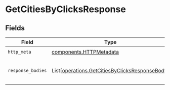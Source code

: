 # GetCitiesByClicksResponse


## Fields

| Field                                                                                                      | Type                                                                                                       | Required                                                                                                   | Description                                                                                                |
| ---------------------------------------------------------------------------------------------------------- | ---------------------------------------------------------------------------------------------------------- | ---------------------------------------------------------------------------------------------------------- | ---------------------------------------------------------------------------------------------------------- |
| `http_meta`                                                                                                | [components.HTTPMetadata](../../models/components/httpmetadata.md)                                         | :heavy_check_mark:                                                                                         | N/A                                                                                                        |
| `response_bodies`                                                                                          | List[[operations.GetCitiesByClicksResponseBody](../../models/operations/getcitiesbyclicksresponsebody.md)] | :heavy_minus_sign:                                                                                         | The top cities by number of clicks                                                                         |